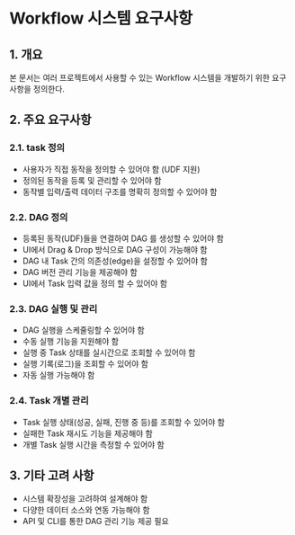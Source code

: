# Workflow 시스템 요구사항

## 1. 개요
본 문서는 여러 프로젝트에서 사용할 수 있는 Workflow 시스템을 개발하기 위한 요구사항을 정의한다.  

## 2. 주요 요구사항

### 2.1. task 정의
- 사용자가 직접 동작을 정의할 수 있어야 함 (UDF 지원)
- 정의된 동작을 등록 및 관리할 수 있어야 함
- 동작별 입력/출력 데이터 구조를 명확히 정의할 수 있어야 함

### 2.2. DAG 정의
- 등록된 동작(UDF)들을 연결하여 DAG 를 생성할 수 있어야 함
- UI에서 Drag & Drop 방식으로 DAG 구성이 가능해야 함
- DAG 내 Task 간의 의존성(edge)을 설정할 수 있어야 함
- DAG 버전 관리 기능을 제공해야 함
- UI에서 Task 입력 값을 정의 할 수 있어야 함

### 2.3. DAG 실행 및 관리
- DAG 실행을 스케줄링할 수 있어야 함
- 수동 실행 기능을 지원해야 함
- 실행 중 Task 상태를 실시간으로 조회할 수 있어야 함
- 실행 기록(로그)을 조회할 수 있어야 함
- 자동 실행 가능해야 함

### 2.4. Task 개별 관리
- Task 실행 상태(성공, 실패, 진행 중 등)를 조회할 수 있어야 함
- 실패한 Task 재시도 기능을 제공해야 함
- 개별 Task 실행 시간을 측정할 수 있어야 함

## 3. 기타 고려 사항
- 시스템 확장성을 고려하여 설계해야 함
- 다양한 데이터 소스와 연동 가능해야 함
- API 및 CLI를 통한 DAG 관리 기능 제공 필요